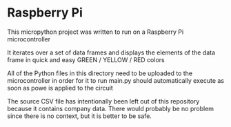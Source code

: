 # Raspberry Pi

This micropython project was written to run on a Raspberry Pi microcontroller

It iterates over a set of data frames and displays the elements of the data frame in quick and easy GREEN / YELLOW / RED colors

All of the Python files in this directory need to be uploaded to the microcontroller in order for it to run
main.py should automatically execute as soon as powe is applied to the circuit

The source CSV file has intentionally been left out of this repository because it contains company data.  There would probably be no problem since there is no context, but it is better to be safe.

